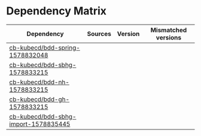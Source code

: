 # Dependency Matrix

Dependency | Sources | Version | Mismatched versions
---------- | ------- | ------- | -------------------
[cb-kubecd/bdd-spring-1578832048](https://github.com/cb-kubecd/bdd-spring-1578832048.git) |  | []() | 
[cb-kubecd/bdd-sbhg-1578833215](https://github.com/cb-kubecd/bdd-sbhg-1578833215.git) |  | []() | 
[cb-kubecd/bdd-nh-1578833215](https://github.com/cb-kubecd/bdd-nh-1578833215.git) |  | []() | 
[cb-kubecd/bdd-gh-1578833215](https://github.com/cb-kubecd/bdd-gh-1578833215.git) |  | []() | 
[cb-kubecd/bdd-sbhg-import-1578835445](https://github.com/cb-kubecd/bdd-sbhg-import-1578835445.git) |  | []() | 
